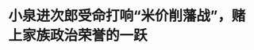 <!DOCTYPE html>
<html lang="zh-CN">

<head>
    
<title>小泉进次郎受命打响“米价削藩战”，赌上家族政治荣誉的一跃_腾讯新闻</title>
<meta name="keywords" content="小泉进次郎,石破茂,日本_时政,米价,削藩,大米">
<meta name="description" content="“改革！我们要求改革！”这是自去年下半年以来，笔者从多位日本朋友那里听到的高频词汇，其中最大的抱怨一是物价，二是税收。 时至2025年中，日本民众对大米价格的忍耐已到极限：一边是米价比五年前涨了三倍，一边是前农林水产大臣（农相）江藤拓称自己“从不买米”装傻推脱。 后者在“失言”三天后去职。首相石破茂安排的...">
<meta name="author" content="腾讯网">
<meta name="copyright" content="Copyright 1998 - 2025 Tencent. All Rights Reserved">
<meta property="og:type" content="news" />

<meta property="og:title" content="小泉进次郎受命打响“米价削藩战”，赌上家族政治荣誉的一跃_腾讯新闻" />
<meta property="og:description" content="“改革！我们要求改革！”这是自去年下半年以来，笔者从多位日本朋友那里听到的高频词汇，其中最大的抱怨一是物价，二是税收。 时至2025年中，日本民众对大米价格的忍耐已到极限：一边是米价比五年前涨了三倍，一边是前农林水产大臣（农相）江藤拓称自己“从不买米”装傻推脱。 后者在“失言”三天后去职。首相石破茂安排的..." />
<meta property="og:url" content="https://news.qq.com/rain/a/20250529A08FP500" />
<meta property="og:image" content="https://inews.gtimg.com/news_ls/O1aUwQezBv8-Z9-5tPJccyELc6POp_Ww7aCRxJoM6QDAMAA_640330/0" />
<meta property="article:author" content="澎湃新闻" />
<meta property="article:published_time" content="2025-05-29 18:42:31" />
<meta property="category" content="politics" />

<meta name="baidu-site-verification" content="jJeIJ5X7pP" />
    <meta charset="utf-8" />
<meta http-equiv="X-UA-Compatible" content="IE=Edge" />
<meta name="viewport" content="width=device-width, initial-scale=1, shrink-to-fit=no" />
<link rel="dns-prefetch" href="mat1.gtimg.com">
<link rel="dns-prefetch" href="i.news.qq.com">
<link rel="shortcut icon" href="https://mat1.gtimg.com/qqcdn/qqindex2021/favicon.ico">
<script nomodule="true" src="https://mat1.gtimg.com/qqcdn/qqindex2021/common-static/20240515201444/core3-37-1.min.js"></script>
<script>
  try {
    if (!window.IntersectionObserver) {
      var observerScript = document.createElement('script');
      observerScript.src = "https://mat1.gtimg.com/qqcdn/qqindex2021/common-static/20241024141058/intersection-observer-polyfill.js";
      document.head.appendChild(observerScript);
    }
  } catch (error) {}
</script>

<script>
  try {
    if (!Element.prototype.scrollTo) {
      var scrollScript = document.createElement('script');
      scrollScript.src = "https://mat1.gtimg.com/qqcdn/qqindex2021/common-static/20241025153001/scroll-behavior-polyfill.js";
      document.head.appendChild(scrollScript);
    }
  } catch (error) {}
</script>
<script>
  try {
    if ('scrollRestoration' in window.history) {
      window.history.scrollRestoration = 'manual';
    }
    window.isPcClient = Boolean(window.electron) && (
      window.navigator.userAgent.indexOf('pc-client') > 0 ||
      window.navigator.userAgent.indexOf('TencentNews') > 0
    );
  } catch {}
</script>
<script>
  try {
    if (window.isPcClient) {
      var bodyStyle = document.createElement('style');
      bodyStyle.innerText = 'body{ zoom: 0.95 }';
      document.head.appendChild(bodyStyle);
    }
  } catch {}
</script>
<script>
  window.DATA = {"url":"https://view.inews.qq.com/a/20250529A08FP500","article_id":"20250529A08FP500","article_type":"0","title":"小泉进次郎受命打响“米价削藩战”，赌上家族政治荣誉的一跃","desc":"“改革！我们要求改革！”这是自去年下半年以来，笔者从多位日本朋友那里听到的高频词汇，其中最大的抱怨一是物价，二是税收。 时至2025年中，日本民众对大米价格的忍耐已到极限：一边是米价比五年前涨了三倍，一边是前农林水产大臣（农相）江藤拓称自己“从不买米”装傻推脱。 后者在“失言”三天后去职。首相石破茂安排的...","iNewsRecommendLevel":1,"abstract":"“改革！我们要求改革！”这是自去年下半年以来，笔者从多位日本朋友那里听到的高频词汇，其中最大的抱怨一是物价，二是税收。 时至2025年中，日本民众对大米价格的忍耐已到极限：一边是米价比五年前涨了三倍，一边是前农林水产大臣（农相）江藤拓称自己“从不买米”装傻推脱。 后者在“失言”三天后去职。首相石破茂安排的...","catalog1":"politics","ad_channel_sign":"news","introduction":"","media":"澎湃新闻","media_id":"5007264","pubtime":"2025-05-29 18:42:31","comment_id":"8415959529","political":0,"cmsId":"20250529A08FP500","cms_id":"20250529A08FP500","closeAllAd":0,"closeAllFavorite":false,"originContent":{"directory":{"ai_list":null,"enable":2,"list":null},"key_points_show":["日本大米价格持续上涨，5公斤装大米的平均价格在5月初突破4268日元，是去年的两倍、五年前的三倍。","农协垄断日本大米流通体系，导致米价高涨，日本首相石破茂任命“改革派”小泉进次郎为农相，以应对民怨。","小泉进次郎提出将6月米价降到2000日元/5公斤的时间线和心理价位，并释放政府库存大米，绕过农协竞拍体系。","近60%的民众认为小泉上任后米价将回落，35%的人不看好，石破茂内阁支持率上升4.3个百分点至31.7%。","然而，米价短期内或难以大幅回落，小泉进次郎能否突破阻力、实现诺言仍是未知数。"],"text":"\u003cdiv class=\"rich_media_content\"\u003e\u003cp\u003e“改革！我们要求改革！”这是自去年下半年以来，笔者从多位日本朋友那里听到的高频词汇，其中最大的抱怨一是物价，二是税收。 \u003c/p\u003e\u003cp\u003e时至2025年中，日本民众对大米价格的忍耐已到极限：一边是米价比五年前涨了三倍，一边是前农林水产大臣（农相）江藤拓称自己“从不买米”装傻推脱。 \u003c/p\u003e\u003cp\u003e后者在“失言”三天后去职。首相石破茂安排的继任者，是“改革派”小泉进次郎，安抚沸腾的民意。 \u003c/p\u003e\u003cp\u003e\u003c!--IMG_0--\u003e\u003c/p\u003e\u003cp class=\"qqnews_image_desc\" style=\"color: #666; font-size: 14px; text-align: center\"\u003e26日NHK晚间新闻播出小泉的表态，大意是：以更强的紧迫感和危机意识，切实消除国民对大米价格的不安。 作者 图\u003c/p\u003e\u003cp\u003e\u003c/p\u003e\u003cp\u003e\u003c/p\u003e\u003cp\u003e这个时间点让小泉出马，石破茂的考虑显得十分微妙。\u003c/p\u003e\u003cp\u003e首先，7月参议院大选在即，执政党不能接受再次失败；其次，小泉进次郎和石破茂都有“改革派”人设，两人方向一致；第三，小泉出身于百年政治世家（其祖上三代入阁，其父为日本前首相小泉纯一郎），有着“更进一步”的资源和野心。 \u003c!--MID_AD_0--\u003e\u003c!--EOP_0--\u003e\u003c/p\u003e\u003c!--MID_ARTICLE_AD_0--\u003e\u003c!--PARAGRAPH_0--\u003e\u003cp\u003e所以让小泉临危受命，一是两人合力“借米开刀”，革新政治、扳回民意；另一方面，也是找个“重点项目”为小泉“垫步”——此前小泉的政绩乏善可陈，如能过了这关，他离下任首相仅一步之遥，极有可能光宗耀祖、实现家族大满贯。\u003c/p\u003e\u003cp\u003e\u003cstrong\u003e日本米价夸张到了什么程度？ \u003c/strong\u003e\u003c/p\u003e\u003cp\u003e官方数据显示，5公斤装大米的平均价格在5月初突破4268日元（约合人民币21元/斤），是去年的两倍、五年前的三倍。 \u003c/p\u003e\u003cp\u003e “现在买米就像买奢侈品。”一位东京主妇在社交媒体上抱怨，另一位朋友则对笔者说自家“一个多月没吃米饭了”；随之而来的诈骗案件也层出不穷：有人“低价”网购了一袋白米，收到的却是墨镜。 \u003c/p\u003e\u003cp\u003e\u003c!--IMG_1--\u003e\u003c/p\u003e\u003cp class=\"qqnews_image_desc\" style=\"color: #666; font-size: 14px; text-align: center\"\u003e大阪万代Mandai超市里仅出售少量“混合米”，价格约为人民币50元/450克。  作者 图\u003c/p\u003e\u003cp\u003e\u003c/p\u003e\u003cp\u003e\u003c/p\u003e\u003cp\u003e大米在日本一直属于战略保护产业，日本农产品自给率不高，但大米自给率维持在95%以上。对于今年大米涨价的原因，除了2023年夏季高温导致稻米减产外，很多人归咎为垄断了流通体系的日本农协（JA）。 \u003c/p\u003e\u003cp\u003e这是一个“狠角色”。\u003c/p\u003e\u003cp\u003e日本农协诞生于二战后，致力于扶助日本农业复兴、保护农民权益，其间与执政党（主要是自民党）形成了紧密而复杂的关系：农协需要政策倾斜和保护，而自民党既需要农村票仓支持，也需要城市票仓。\u003c/p\u003e\u003cp\u003e这种共生与博弈关系，对日本的农业政策、政治格局、经济发展甚至外交政策都产生了深远影响，比如控制大米流通渠道、压制市场竞争、政府调控难以奏效、保护农民权益却不顾城市居民或国家宏观策略等，还有的农林部长卸任后会去农协任职。\u003c!--MID_AD_1--\u003e\u003c!--EOP_1--\u003e\u003c/p\u003e\u003c!--MID_ARTICLE_AD_1--\u003e\u003c!--PARAGRAPH_1--\u003e\u003cp\u003e所以在大米涨到天价之时，农林部长说自己“从不买米”，既像为自己不知米价高涨而推脱，又似乎炫耀有人给自家送米——在这节骨眼上无异于“何不食肉糜”，民意不炸才怪。 \u003c/p\u003e\u003cp\u003e可以说，米价体现了日本政治“暗海区”的冰山一角，或者，成了\u003c!--SECURE_LINK_BEGIN_0--\u003e石破茂\u003c!--SECURE_LINK_END_0--\u003e内阁操刀改革的切入点。 \u003c/p\u003e\u003cp\u003e\u003cstrong\u003e米价、农协与选民\u003c/strong\u003e\u003c/p\u003e\u003cp\u003e上任后，小泉做了几件事：\u003c/p\u003e\u003cp\u003e一、宣布将6月的米价降到2000日元/5公斤（约合人民币10元/斤）的时间线和心理价位。这是2024年米价飙涨前的价格，对民众心理有很强的安抚作用，也是前任官员从未提过的目标，能迅速产生标的效应(Goal Effect)；二、政府进一步释放库存大米；三、绕开农协主导的竞拍体系，改为定向或“自由合同”出售。 \u003c!--MID_AD_2--\u003e\u003c!--EOP_2--\u003e\u003c/p\u003e\u003c!--MID_ARTICLE_AD_2--\u003e\u003c!--PARAGRAPH_2--\u003e\u003cp\u003e在日本，政府虽不能直接控制米价，但通过上述发放储备米、绕过农协竞拍等办法，或许能增加供给和自由定价。据日本共同社报道，小泉进次郎5月27日透露，已有30家企业申请购买政府通过“自由合同”投放的储备米，总量约15万吨。小泉27日晚在社交平台X发文介绍称，预计对部分商家最快将于29日交付储备米，6月初在门店上架销售。\u003c!--MID_AD_3--\u003e\u003c!--EOP_3--\u003e\u003c/p\u003e\u003c!--MID_ARTICLE_AD_3--\u003e\u003c!--PARAGRAPH_3--\u003e\u003cp\u003e这些政策并非小泉进次郎的突发奇想，他有过农政经验，也不是第一次与农协博弈。\u003c/p\u003e\u003cp\u003e2015年至2017年安倍晋三执政时期，他曾担任自民党农林部会长，当时日本政府专家会议出台激进的农业改革政策引发农协反弹，小泉全力斡旋但改革成果有限。\u003c/p\u003e\u003cp\u003e有媒体认为，当时改革并未改变农协“交易权力过大”的根本问题，也未给小泉带来耀眼政绩，因此不难理解如今他会着手彻底的变革，要对农协“削藩”了。\u003c/p\u003e\u003cp\u003e\u003c!--IMG_2--\u003e\u003c/p\u003e\u003cp class=\"qqnews_image_desc\" style=\"color: #666; font-size: 14px; text-align: center\"\u003e日本电视台播出小泉的新政举措。 作者 图\u003c/p\u003e\u003cp\u003e\u003c/p\u003e\u003cp\u003e\u003c/p\u003e\u003cp\u003e消费者态度也倾向于积极面。根据共同社的最新民意调查显示，近60%的民众认为小泉上任后米价将回落，35%的人不看好。而石破内阁的支持率较前周上升4.3个百分点至31.7%，反对率从55.1%降到了52.6%。 \u003c/p\u003e\u003cp\u003e截至目前，小泉的政策利好尚未传导到消费端。笔者在大阪部分超市依然看不到大米，只有少量所谓“复合米”（混合杂粮米/糙米）出售，价格令人发指。 \u003c/p\u003e\u003cp\u003e但这对石破茂来说已是好消息。很可能米价之战就是他“改革”的破局之笔，即使要与农协再战一轮也在所不惜。\u003c/p\u003e\u003cp\u003e数据显示，虽然农协对农村选民有很大影响力，但日本农业人口10年间减少了1/3，目前专业农户仅约110万人，占全国就业人口不到2%；而且老龄化严重，2023年农民平均年龄超67岁，35岁以下青年农民只占7%。 \u003c/p\u003e\u003cp\u003e相比之下，对米价不满的主要是城市居民、上班族，人数更多、更年轻，也是石破茂希望以高效、廉政的口碑赢得的人群，而高调改革的小泉也正符合他的需要。 \u003c/p\u003e\u003cp\u003e而对于小泉来说，“米价战”有胜无败，因为这是自己攀登首相龙门的“垫步石”。 \u003c/p\u003e\u003cp\u003e\u003cstrong\u003e晋级“摄关家”的绝好政治资本？ \u003c/strong\u003e\u003c/p\u003e\u003cp\u003e日本政坛有个词叫“摄关家”（编注：这个词原指日本平安时代世代担任摄政、关白官职的家族。下文的清华家、大臣家等原本也是指古代日本公卿贵族的门第等级），据说必须是世袭四代及以上国会议员，至少出过两代首相，比所谓“四世三公”还要显赫的家族。如历史上的藤原氏、现在的麻生家等。较低级分别是：清华家、大臣家、名家、羽林家、半家等等，体现出日本政圈世族延续的这一显著特征。 \u003c!--MID_AD_4--\u003e\u003c!--EOP_4--\u003e\u003c/p\u003e\u003c!--MID_ARTICLE_AD_4--\u003e\u003c!--PARAGRAPH_4--\u003e\u003cp\u003e小泉家的前三代，分别担任过邮政大臣、防卫大臣、首相等，目前位列“清华家”首位，也是最有望升格“摄关家”的家族，由于哥哥孝太郎一心逐梦演艺圈，于是“压力”就给到了进次郎。 \u003c/p\u003e\u003cp\u003e现年43岁的他，很早就被视为自民党新生代的代表人物之一，曾得到安倍晋三、森喜朗、菅义伟等多位大佬支持，遑论其父亲手中还有强大的资源。\u003c/p\u003e\u003cp\u003e\u003c!--IMG_3--\u003e\u003c/p\u003e\u003cp class=\"qqnews_image_desc\" style=\"color: #666; font-size: 14px; text-align: center\"\u003e2019年8月，小泉进次郎携妻子泷川雅美拜见时任首相安倍晋三。泷川雅美是一位法日混血主播，曾作为东京申奥大使参与陈述，用一口流利法语打动了奥组委。日媒当时评价说，安倍给小泉的新婚礼物是让他成为战后最年轻的内阁大臣。\u003c/p\u003e\u003cp\u003e\u003c/p\u003e\u003cp\u003e\u003c/p\u003e\u003cp\u003e去年自民党总裁选举中，他一度为热门候选人，跟石破茂既有竞争又有合作。有分析称，当时可能正是支持他的选票在二轮投票中转给石破，最终助其胜选。\u003c/p\u003e\u003cp\u003e比较尴尬的是，进次郎从政以来尚未有过突出政绩，此前还因某些“不太聪明”的言论被嘲笑，所以需要一场胜利证明自己。\u003c/p\u003e\u003cp\u003e如今石破投桃报李，把这块“垫步石”顺势送上。 \u003c/p\u003e\u003cp\u003e如果能成功解决米价难题，无疑将是小泉政治生涯中浓墨重彩的一笔。不过从目前的经济层面看，日本通胀压力持续、日元贬值推高进口成本，米价短期内或难以大幅回落。因此他能否突破阻力、实现诺言，仍是未知数。 \u003c/p\u003e\u003cp\u003e不管如何，改革气氛已经拉满。\u003c/p\u003e\u003cp\u003e对于石破茂来说，今年夏天参议院选举将是生死之战；而对于小泉这位“官四代”而言，米价危机既是挑战，也可能是他迈向权力巅峰的关键一跃。\u003c/p\u003e\u003cp\u003e（作者是前媒体人，现旅居日本）\u003c/p\u003e\u003cdiv powered-by=\"qqnews_ex-editor\"\u003e\u003c/div\u003e\u003cstyle\u003e.rich_media_content{--news-tabel-th-night-color: #444444;--news-font-day-color: #333;--news-font-night-color: #d9d9d9;--news-bottom-distance: 22px}.rich_media_content p:not([data-exeditor-arbitrary-box=image-box]){letter-spacing:.5px;line-height:30px;margin-bottom:var(--news-bottom-distance);word-wrap:break-word}.rich_media_content{color:var(--news-font-day-color);font-size:18px}@media(prefers-color-scheme:dark){body:not([data-weui-theme=light]):not([dark-mode-disable=true]) .rich_media_content p:not([data-exeditor-arbitrary-box=image-box]){letter-spacing:.5px;line-height:30px;margin-bottom:var(--news-bottom-distance);word-wrap:break-word}body:not([data-weui-theme=light]):not([dark-mode-disable=true]) .rich_media_content{color:var(--news-font-night-color)}}.data_color_scheme_dark .rich_media_content p:not([data-exeditor-arbitrary-box=image-box]){letter-spacing:.5px;line-height:30px;margin-bottom:var(--news-bottom-distance);word-wrap:break-word}.data_color_scheme_dark .rich_media_content{color:var(--news-font-night-color)}.data_color_scheme_dark .rich_media_content{font-size:18px}.rich_media_content p[data-exeditor-arbitrary-box=image-box]{margin-bottom:11px}.rich_media_content\u003ediv:not(.qnt-video),.rich_media_content\u003esection{margin-bottom:var(--news-bottom-distance)}.rich_media_content hr{margin-bottom:var(--news-bottom-distance)}.rich_media_content .link_list{margin:0;margin-top:20px;min-height:0!important}.rich_media_content blockquote{background:#f9f9f9;border-left:6px solid #ccc;margin:1.5em 10px;padding:.5em 10px}.rich_media_content blockquote p{margin-bottom:0!important}.data_color_scheme_dark .rich_media_content blockquote{background:#323232}@media(prefers-color-scheme:dark){body:not([data-weui-theme=light]):not([dark-mode-disable=true]) .rich_media_content blockquote{background:#323232}}.rich_media_content ol[data-ex-list]{--ol-start: 1;--ol-list-style-type: decimal;list-style-type:none;counter-reset:olCounter calc(var(--ol-start,1) - 1);position:relative}.rich_media_content ol[data-ex-list]\u003eli\u003e:first-child::before{content:counter(olCounter,var(--ol-list-style-type)) '. ';counter-increment:olCounter;font-variant-numeric:tabular-nums;display:inline-block}.rich_media_content ul[data-ex-list]{--ul-list-style-type: circle;list-style-type:none;position:relative}.rich_media_content ul[data-ex-list].nonUnicode-list-style-type\u003eli\u003e:first-child::before{content:var(--ul-list-style-type) ' ';font-variant-numeric:tabular-nums;display:inline-block;transform:scale(0.5)}.rich_media_content ul[data-ex-list].unicode-list-style-type\u003eli\u003e:first-child::before{content:var(--ul-list-style-type) ' ';font-variant-numeric:tabular-nums;display:inline-block;transform:scale(0.8)}.rich_media_content ol:not([data-ex-list]){padding-left:revert}.rich_media_content ul:not([data-ex-list]){padding-left:revert}.rich_media_content table{display:table;border-collapse:collapse;margin-bottom:var(--news-bottom-distance)}.rich_media_content table th,.rich_media_content table td{word-wrap:break-word;border:1px solid #ddd;white-space:nowrap;padding:2px 5px}.rich_media_content table th{font-weight:700;background-color:#f0f0f0;text-align:left}.rich_media_content table p{margin-bottom:0!important}.data_color_scheme_dark .rich_media_content table th{background:var(--news-tabel-th-night-color)}@media(prefers-color-scheme:dark){body:not([data-weui-theme=light]):not([dark-mode-disable=true]) .rich_media_content table th{background:var(--news-tabel-th-night-color)}}.rich_media_content .qqnews_image_desc,.rich_media_content p[type=om-image-desc]{line-height:20px!important;text-align:center!important;font-size:14px!important;color:#666!important}.rich_media_content div[data-exeditor-arbitrary-box=wrap]:not([data-exeditor-arbitrary-box-special-style]){max-width:100%}.rich_media_content .qqnews-content{--wmfont: 0;--wmcolor: transparent;font-size:var(--wmfont);color:var(--wmcolor);line-height:var(--wmfont)!important;margin-bottom:var(--wmfont)!important}.rich_media_content .qqnews_sign_emphasis{background:#f7f7f7}.rich_media_content .qqnews_sign_emphasis ol{word-wrap:break-word;border:none;color:#5c5c5c;line-height:28px;list-style:none;margin:14px 0 6px;padding:16px 15px 4px}.rich_media_content .qqnews_sign_emphasis p{margin-bottom:12px!important}.rich_media_content .qqnews_sign_emphasis ol\u003eli\u003ep{padding-left:30px}.rich_media_content .qqnews_sign_emphasis ol\u003eli{list-style:none}.rich_media_content .qqnews_sign_emphasis ol\u003eli\u003ep:first-child::before{margin-left:-30px;content:counter(olCounter,decimal) ''!important;counter-increment:olCounter!important;font-variant-numeric:tabular-nums!important;background:#37f;border-radius:2px;color:#fff;font-size:15px;font-style:normal;text-align:center;line-height:18px;width:18px;height:18px;margin-right:12px;position:relative;top:-1px}.data_color_scheme_dark .rich_media_content .qqnews_sign_emphasis{background:#262626}.data_color_scheme_dark .rich_media_content .qqnews_sign_emphasis ol\u003eli\u003ep{color:#a9a9a9}@media(prefers-color-scheme:dark){body:not([data-weui-theme=light]):not([dark-mode-disable=true]) .rich_media_content .qqnews_sign_emphasis{background:#262626}body:not([data-weui-theme=light]):not([dark-mode-disable=true]) .rich_media_content .qqnews_sign_emphasis ol\u003eli\u003ep{color:#a9a9a9}}.rich_media_content h1,.rich_media_content h2,.rich_media_content h3,.rich_media_content h4,.rich_media_content h5,.rich_media_content h6{margin-bottom:var(--news-bottom-distance);font-weight:700}.rich_media_content h1{font-size:20px}.rich_media_content h2,.rich_media_content h3{font-size:19px}.rich_media_content h4,.rich_media_content h5,.rich_media_content h6{font-size:18px}.rich_media_content li:empty{display:none}.rich_media_content ul,.rich_media_content ol{margin-bottom:var(--news-bottom-distance)}.rich_media_content div\u003ep:only-child{margin-bottom:0!important}.rich_media_content .cms-cke-widget-title-wrap p{margin-bottom:0!important}\u003c/style\u003e\u003c/div\u003e","version":"v2"},"originAttribute":{"IMG_0":{"bigOrigUrl":"https://inews.gtimg.com/om_bt/Oz7PITeS4fO0EsXsMHEIHqaY0VbgAgNrp6i7Y6zuh_hrsAA/0","compressUrl":"https://inews.gtimg.com/om_bt/Oz7PITeS4fO0EsXsMHEIHqaY0VbgAgNrp6i7Y6zuh_hrsAA/641","desc":"","fullPic":"1","height":444,"imgurl0":"https://inews.gtimg.com/om_bt/Oz7PITeS4fO0EsXsMHEIHqaY0VbgAgNrp6i7Y6zuh_hrsAA/0","imgurl1000":"https://inews.gtimg.com/om_bt/Oz7PITeS4fO0EsXsMHEIHqaY0VbgAgNrp6i7Y6zuh_hrsAA/1000","islong":0,"origUrl":"https://inews.gtimg.com/om_bt/Oz7PITeS4fO0EsXsMHEIHqaY0VbgAgNrp6i7Y6zuh_hrsAA/641","size":163,"style":"display: inline-block; max-width: 100%; width: 960px","thumb":"https://inews.gtimg.com/om_bt/Oz7PITeS4fO0EsXsMHEIHqaY0VbgAgNrp6i7Y6zuh_hrsAA_181x181s/0","url":"https://inews.gtimg.com/om_bt/Oz7PITeS4fO0EsXsMHEIHqaY0VbgAgNrp6i7Y6zuh_hrsAA/641","width":641},"IMG_1":{"bigOrigUrl":"https://inews.gtimg.com/om_bt/OYpQ28wyvZtrLxtOcgUyTzutGfksU2SmPofNRkaWBXZHcAA/0","compressUrl":"https://inews.gtimg.com/om_bt/OYpQ28wyvZtrLxtOcgUyTzutGfksU2SmPofNRkaWBXZHcAA/641","desc":"","fullPic":"1","height":481,"imgurl0":"https://inews.gtimg.com/om_bt/OYpQ28wyvZtrLxtOcgUyTzutGfksU2SmPofNRkaWBXZHcAA/0","imgurl1000":"https://inews.gtimg.com/om_bt/OYpQ28wyvZtrLxtOcgUyTzutGfksU2SmPofNRkaWBXZHcAA/1000","islong":0,"origUrl":"https://inews.gtimg.com/om_bt/OYpQ28wyvZtrLxtOcgUyTzutGfksU2SmPofNRkaWBXZHcAA/641","size":226,"style":"display: inline-block; max-width: 100%; width: 960px","thumb":"https://inews.gtimg.com/om_bt/OYpQ28wyvZtrLxtOcgUyTzutGfksU2SmPofNRkaWBXZHcAA_181x181s/0","url":"https://inews.gtimg.com/om_bt/OYpQ28wyvZtrLxtOcgUyTzutGfksU2SmPofNRkaWBXZHcAA/641","width":641},"IMG_2":{"bigOrigUrl":"https://inews.gtimg.com/om_bt/OmoK9L19nedgaSAbIgqW-gyvbXbP-qnjF5S-gMByea4jQAA/0","compressUrl":"https://inews.gtimg.com/om_bt/OmoK9L19nedgaSAbIgqW-gyvbXbP-qnjF5S-gMByea4jQAA/641","desc":"","fullPic":"1","height":438,"imgurl0":"https://inews.gtimg.com/om_bt/OmoK9L19nedgaSAbIgqW-gyvbXbP-qnjF5S-gMByea4jQAA/0","imgurl1000":"https://inews.gtimg.com/om_bt/OmoK9L19nedgaSAbIgqW-gyvbXbP-qnjF5S-gMByea4jQAA/1000","islong":0,"origUrl":"https://inews.gtimg.com/om_bt/OmoK9L19nedgaSAbIgqW-gyvbXbP-qnjF5S-gMByea4jQAA/641","size":185,"style":"display: inline-block; max-width: 100%; width: 960px","thumb":"https://inews.gtimg.com/om_bt/OmoK9L19nedgaSAbIgqW-gyvbXbP-qnjF5S-gMByea4jQAA_181x181s/0","url":"https://inews.gtimg.com/om_bt/OmoK9L19nedgaSAbIgqW-gyvbXbP-qnjF5S-gMByea4jQAA/641","width":641},"IMG_3":{"bigOrigUrl":"https://inews.gtimg.com/om_bt/Ok3c2rC1gDY1ddpk99e42tWOG0HwlgL0FzOgyqD6bBez4AA/0","compressUrl":"https://inews.gtimg.com/om_bt/Ok3c2rC1gDY1ddpk99e42tWOG0HwlgL0FzOgyqD6bBez4AA/641","desc":"","fullPic":"1","height":641,"imgurl0":"https://inews.gtimg.com/om_bt/Ok3c2rC1gDY1ddpk99e42tWOG0HwlgL0FzOgyqD6bBez4AA/0","imgurl1000":"https://inews.gtimg.com/om_bt/Ok3c2rC1gDY1ddpk99e42tWOG0HwlgL0FzOgyqD6bBez4AA/1000","islong":0,"origUrl":"https://inews.gtimg.com/om_bt/Ok3c2rC1gDY1ddpk99e42tWOG0HwlgL0FzOgyqD6bBez4AA/1000","size":1109,"style":"display: inline-block; max-width: 100%; width: 960px","thumb":"https://inews.gtimg.com/om_bt/Ok3c2rC1gDY1ddpk99e42tWOG0HwlgL0FzOgyqD6bBez4AA_181x181s/0","url":"https://inews.gtimg.com/om_bt/Ok3c2rC1gDY1ddpk99e42tWOG0HwlgL0FzOgyqD6bBez4AA/641","width":641}},"selfDeclare":{},"userAddress":"上海","card":{"chlid":"5007264","chlname":"澎湃新闻","desc":"有内涵的时政类新媒体","icon":"http://inews.gtimg.com/newsapp_ls/0/87129268_100100/0","msgEntry":1,"uin":"ecdae2b6a65be6a1d0b67d6f7646f74c6d","update_frequency":"0","vip_desc":"澎湃新闻官方账号","vip_icon_night":"http://inews.gtimg.com/newsapp_ls/0/14876049528/0","vip_place":"left","vip_type":"30013","vip_icon":"http://inews.gtimg.com/newsapp_ls/0/14876049251/0","vip_type_new":"30013","suid":"8QMf2Hpc7oQZvDjf","liveInfo":{"roomID":"1443368162","roomStatus":"2","cms_id":"RLV2025040800009000","article_type":"102"},"cpLevel":1},"interationCount":{"like":1,"collect":1,"share":0},"payment_info":{},"article_is_pay":false,"payment_column_info_v1":{"is_column_pay":false,"read_count_all":0},"tag_info_item":null,"contentWordsNum":2509,"extraProperty":{"FeedbackDetailDisableInsert":0,"zanSkinType":""},"relateWelfare":{},"aiSwitch":true,"isOversize":false,"videoArr":[]};
</script>
<script>
  window.channelInfo = {"channelConfig":{"channelNav":[{"_auto_id":"1","active_alien_img":"","alien_img":"","channel_id":"news_news_home","is_local":"0","link":"https://www.qq.com","name_cn":"首页","name_en":"home"},{"_auto_id":"2","active_alien_img":"","alien_img":"","channel_id":"news_news_top","is_local":"0","link":"","name_cn":"要闻","name_en":"news"},{"_auto_id":"4","active_alien_img":"","alien_img":"","channel_id":"news_news_bj","is_local":"1","link":"","name_cn":"北京","name_en":"bj"},{"_auto_id":"5","active_alien_img":"","alien_img":"","channel_id":"news_news_finance","is_local":"0","link":"","name_cn":"财经","name_en":"finance"},{"_auto_id":"6","active_alien_img":"","alien_img":"","channel_id":"news_news_tech","is_local":"0","link":"","name_cn":"科技","name_en":"tech"},{"_auto_id":"7","active_alien_img":"","alien_img":"","channel_id":"tv","is_local":"0","link":"https://v.qq.com/channel/tv/?ptag=qqnews","name_cn":"电视剧","name_en":"tv"},{"_auto_id":"8","active_alien_img":"","alien_img":"","channel_id":"news_news_qa","is_local":"0","link":"","name_cn":"热问","name_en":"qa"},{"_auto_id":"9","active_alien_img":"","alien_img":"","channel_id":"news_news_ent","is_local":"0","link":"","name_cn":"娱乐","name_en":"ent"},{"_auto_id":"10","active_alien_img":"","alien_img":"","channel_id":"variety","is_local":"0","link":"https://v.qq.com/channel/variety/?ptag=qqnews","name_cn":"综艺","name_en":"variety"},{"_auto_id":"11","active_alien_img":"","alien_img":"","channel_id":"news_news_sports","is_local":"0","link":"","name_cn":"体育","name_en":"sports"},{"_auto_id":"13","active_alien_img":"","alien_img":"","channel_id":"news_news_nba","is_local":"0","link":"","name_cn":"NBA","name_en":"nba"},{"_auto_id":"14","active_alien_img":"","alien_img":"","channel_id":"news_news_world","is_local":"0","link":"","name_cn":"国际","name_en":"world"},{"_auto_id":"15","active_alien_img":"","alien_img":"","channel_id":"news_news_mil","is_local":"0","link":"","name_cn":"军事","name_en":"milite"},{"_auto_id":"16","active_alien_img":"","alien_img":"","channel_id":"news_news_auto","is_local":"0","link":"","name_cn":"汽车","name_en":"auto"},{"_auto_id":"17","active_alien_img":"","alien_img":"","channel_id":"news_news_house","is_local":"0","link":"","name_cn":"房产","name_en":"house"},{"_auto_id":"18","active_alien_img":"","alien_img":"","channel_id":"news_news_edu","is_local":"0","link":"","name_cn":"教育","name_en":"edu"},{"_auto_id":"19","active_alien_img":"","alien_img":"","channel_id":"news_news_antip","is_local":"0","link":"","name_cn":"健康","name_en":"health"},{"_auto_id":"20","active_alien_img":"","alien_img":"","channel_id":"news_news_video","is_local":"0","link":"","name_cn":"视频","name_en":"video"},{"_auto_id":"21","active_alien_img":"","alien_img":"","channel_id":"news_news_game","is_local":"0","link":"","name_cn":"游戏","name_en":"games"},{"_auto_id":"22","active_alien_img":"","alien_img":"","channel_id":"news_news_nchupin","is_local":"0","link":"","name_cn":"眼界","name_en":"chupin"},{"_auto_id":"24","active_alien_img":"","alien_img":"","channel_id":"news_news_football","is_local":"0","link":"","name_cn":"足球","name_en":"football"},{"_auto_id":"25","active_alien_img":"","alien_img":"","channel_id":"news_news_kepu","is_local":"0","link":"","name_cn":"科学","name_en":"kepu"},{"_auto_id":"26","active_alien_img":"","alien_img":"","channel_id":"news_news_digi","is_local":"0","link":"","name_cn":"数码","name_en":"digi"},{"_auto_id":"28","active_alien_img":"","alien_img":"","channel_id":"ymzx","is_local":"0","link":"https://gamer.qq.com/v2/cloudgame/game/96897?ichannel=txxwpc0Ftxxwpc1","name_cn":"元梦之星","name_en":"news_news_ymzx"},{"_auto_id":"31","active_alien_img":"","alien_img":"","channel_id":"movie","is_local":"0","link":"https://v.qq.com/channel/movie/?ptag=qqnews","name_cn":"电影","name_en":"movie"},{"_auto_id":"32","active_alien_img":"","alien_img":"","channel_id":"news_news_esport","is_local":"0","link":"","name_cn":"电竞","name_en":"esport"},{"_auto_id":"34","active_alien_img":"","alien_img":"","channel_id":"news_news_history","is_local":"0","link":"","name_cn":"历史","name_en":"history"},{"_auto_id":"35","active_alien_img":"","alien_img":"","channel_id":"news_news_baby","is_local":"0","link":"","name_cn":"育儿","name_en":"baby"},{"_auto_id":"36","active_alien_img":"","alien_img":"","channel_id":"hbjy","is_local":"0","link":"https://gp.qq.com/act/a20250421mnqlx/news.shtml","name_cn":"和平精英","name_en":"news_news_hbjy"},{"_auto_id":"37","active_alien_img":"","alien_img":"","channel_id":"cloud_gamer","is_local":"0","link":"https://gamer.qq.com/?ichannel=txxwpc0Ftxxwpc1","name_cn":"云游戏","name_en":"cloud_gamer"},{"_auto_id":"38","active_alien_img":"","alien_img":"","channel_id":"news_news_lic","is_local":"0","link":"","name_cn":"理财","name_en":"finance_licai"},{"_auto_id":"39","active_alien_img":"","alien_img":"","channel_id":"news_news_istock","is_local":"0","link":"","name_cn":"股票","name_en":"finance_stock"},{"_auto_id":"40","active_alien_img":"","alien_img":"","channel_id":"ren_min_shi_pin","is_local":"0","link":"https://news.qq.com/omn/author/8QMd3Hld74cbujbY?tab=om_video","name_cn":"人民视频","name_en":"ren_min_shi_pin"},{"_auto_id":"41","active_alien_img":"","alien_img":"","channel_id":"news_news_weather","is_local":"0","link":"https://tianqi.qq.com/index.htm","name_cn":"天气","name_en":"weather"}]}};
</script>
<script>
  window.articleConfig = {"rightConfig":[{"_auto_id":"1","category_key":"default","modules":"{\"moduleList\":[{\"title\":\"作者其他文章\",\"id\":\"user_article\"},{\"title\":\"精选视频\",\"id\":\"video_album\",\"videoType\":\"tag\",\"videoId\":\"aUepxrtchGM=\",\"isSticky\":0},{\"title\":\"下载条\",\"id\":\"download_banner\",\"isSticky\":1},{\"title\":\"热点榜\",\"id\":\"hot_rank_list\",\"isSticky\":1},{\"title\":\"广告推广\",\"id\":\"ssp_ad_module\",\"category\":\"ad_ssp\",\"loid\":\"109\",\"isSticky\":1},{\"title\":\"广告推广位\",\"id\":\"c2s_ad_module\",\"category\":\"right_c2s\",\"path\":\"QQcom_all_Rectangle-1|QQcom_all_Rectangle-2|QQcom_all_Rectangle-3\",\"isSticky\":1}]}"},{"_auto_id":"2","category_key":"ent","modules":"{\"moduleList\":[{\"title\":\"作者其他文章\",\"id\":\"user_article\"},{\"title\":\"精选视频\",\"id\":\"video_album\",\"videoType\":\"tag\",\"videoId\":\"aUepxrtchGM=\"},{\"title\":\"下载条\",\"id\":\"download_banner\",\"isSticky\":1},{\"title\":\"热点榜\",\"id\":\"hot_rank_list\",\"isSticky\":1},{\"title\":\"广告推广\",\"id\":\"ssp_ad_module\",\"category\":\"ad_ssp\",\"loid\":\"109\",\"isSticky\":1},{\"title\":\"广告推广\",\"id\":\"ssp_ad_module\",\"category\":\"ad_ssp\",\"loid\":\"117\",\"isSticky\":1}]}"},{"_auto_id":"3","category_key":"game","modules":"{\"moduleList\":[{\"title\":\"作者其他文章\",\"id\":\"user_article\"},{\"title\":\"精选视频\",\"id\":\"video_album\",\"videoType\":\"tag\",\"videoId\":\"aUepxrtchGM=\"},{\"title\":\"热门游戏\",\"id\":\"recommend_game\",\"isSticky\":0},{\"title\":\"下载条\",\"id\":\"download_banner\",\"isSticky\":1},{\"title\":\"热点榜\",\"id\":\"hot_rank_list\",\"isSticky\":1},{\"title\":\"广告推广\",\"id\":\"ssp_ad_module\",\"category\":\"ad_ssp\",\"loid\":\"109\",\"isSticky\":1},{\"title\":\"广告推广位\",\"id\":\"c2s_ad_module\",\"category\":\"right_c2s\",\"path\":\"QQcom_all_Rectangle-1|QQcom_all_Rectangle-2|QQcom_all_Rectangle-3\",\"isSticky\":1}]}"},{"_auto_id":"4","category_key":"tech","modules":"{\"moduleList\":[{\"title\":\"作者其他文章\",\"id\":\"user_article\"},{\"title\":\"精选视频\",\"id\":\"video_album\",\"videoType\":\"tag\",\"videoId\":\"aUepxrtchGM=\"},{\"title\":\"下载条\",\"id\":\"download_banner\",\"isSticky\":1},{\"title\":\"热点榜\",\"id\":\"hot_rank_list\",\"isSticky\":1},{\"title\":\"广告推广\",\"id\":\"ssp_ad_module\",\"category\":\"ad_ssp\",\"loid\":\"109\",\"isSticky\":1},{\"title\":\"广告推广位\",\"id\":\"c2s_ad_module\",\"category\":\"right_c2s\",\"path\":\"QQcom_all_Rectangle-1|QQcom_all_Rectangle-2|QQcom_all_Rectangle-3\",\"isSticky\":1}]}"},{"_auto_id":"5","category_key":"finance","modules":"{\"moduleList\":[{\"title\":\"作者其他文章\",\"id\":\"user_article\"},{\"title\":\"精选视频\",\"id\":\"video_album\",\"videoType\":\"tag\",\"videoId\":\"aUepxrtchGM=\"},{\"title\":\"下载条\",\"id\":\"download_banner\",\"isSticky\":1},{\"title\":\"热点榜\",\"id\":\"hot_rank_list\",\"isSticky\":1},{\"title\":\"广告推广\",\"id\":\"ssp_ad_module\",\"category\":\"ad_ssp\",\"loid\":\"109\",\"isSticky\":1},{\"title\":\"广告推广位\",\"id\":\"c2s_ad_module\",\"category\":\"right_c2s\",\"path\":\"QQcom_all_Rectangle-1|QQcom_all_Rectangle-2|QQcom_all_Rectangle-3\",\"isSticky\":1}]}"},{"_auto_id":"6","category_key":"news","modules":"{\"moduleList\":[{\"title\":\"作者其他文章\",\"id\":\"user_article\"},{\"title\":\"精选视频\",\"id\":\"video_album\",\"videoType\":\"tag\",\"videoId\":\"aUepxrtchGM=\"},{\"title\":\"下载条\",\"id\":\"download_banner\",\"isSticky\":1},{\"title\":\"热点榜\",\"id\":\"hot_rank_list\",\"isSticky\":1},{\"title\":\"广告推广\",\"id\":\"ssp_ad_module\",\"category\":\"ad_ssp\",\"loid\":\"109\",\"isSticky\":1},{\"title\":\"广告推广位\",\"id\":\"c2s_ad_module\",\"category\":\"right_c2s\",\"path\":\"QQcom_all_Rectangle-1|QQcom_all_Rectangle-2|QQcom_all_Rectangle-3\",\"isSticky\":1}]}"},{"_auto_id":"7","category_key":"fashion","modules":"{\"moduleList\":[{\"title\":\"作者其他文章\",\"id\":\"user_article\"},{\"title\":\"精选视频\",\"id\":\"video_album\",\"videoType\":\"tag\",\"videoId\":\"aUepxrtchGM=\"},{\"title\":\"下载条\",\"id\":\"download_banner\",\"isSticky\":1},{\"title\":\"热点榜\",\"id\":\"hot_rank_list\",\"isSticky\":1},{\"title\":\"广告推广\",\"id\":\"ssp_ad_module\",\"category\":\"ad_ssp\",\"loid\":\"109\",\"isSticky\":1},{\"title\":\"广告推广位\",\"id\":\"c2s_ad_module\",\"category\":\"right_c2s\",\"path\":\"QQcom_all_Rectangle-1|QQcom_all_Rectangle-2|QQcom_all_Rectangle-3\",\"isSticky\":1}]}"},{"_auto_id":"8","category_key":"sports","modules":"{\"moduleList\":[{\"title\":\"作者其他文章\",\"id\":\"user_article\"},{\"title\":\"精选视频\",\"id\":\"video_album\",\"videoType\":\"tag\",\"videoId\":\"aUepxrtchGM=\"},{\"title\":\"下载条\",\"id\":\"download_banner\",\"isSticky\":1},{\"title\":\"热点榜\",\"id\":\"hot_rank_list\",\"isSticky\":1},{\"title\":\"广告推广\",\"id\":\"ssp_ad_module\",\"category\":\"ad_ssp\",\"loid\":\"109\",\"isSticky\":1},{\"title\":\"广告推广位\",\"id\":\"c2s_ad_module\",\"category\":\"right_c2s\",\"path\":\"QQcom_all_Rectangle-1|QQcom_all_Rectangle-2|QQcom_all_Rectangle-3\",\"isSticky\":1}]}"},{"_auto_id":"9","category_key":"health","modules":"{\"moduleList\":[{\"title\":\"作者其他文章\",\"id\":\"user_article\"},{\"title\":\"精选视频\",\"id\":\"video_album\",\"videoType\":\"tag\",\"videoId\":\"aUepxrtchGM=\"},{\"title\":\"下载条\",\"id\":\"download_banner\",\"isSticky\":1},{\"title\":\"热点榜\",\"id\":\"hot_rank_list\",\"isSticky\":1},{\"title\":\"广告推广\",\"id\":\"ssp_ad_module\",\"category\":\"ad_ssp\",\"loid\":\"109\",\"isSticky\":1},{\"title\":\"广告推广位\",\"id\":\"c2s_ad_module\",\"category\":\"right_c2s\",\"path\":\"QQcom_all_Rectangle-1|QQcom_all_Rectangle-2|QQcom_all_Rectangle-3\",\"isSticky\":1}]}"},{"_auto_id":"10","category_key":"nba","modules":"{\"moduleList\":[{\"title\":\"作者其他文章\",\"id\":\"user_article\"},{\"title\":\"精选视频\",\"id\":\"video_album\",\"videoType\":\"tag\",\"videoId\":\"aUepxrtchGM=\"},{\"title\":\"下载条\",\"id\":\"download_banner\",\"isSticky\":1},{\"title\":\"热点榜\",\"id\":\"hot_rank_list\",\"isSticky\":1},{\"title\":\"广告推广\",\"id\":\"ssp_ad_module\",\"category\":\"ad_ssp\",\"loid\":\"109\",\"isSticky\":1},{\"title\":\"广告推广位\",\"id\":\"c2s_ad_module\",\"category\":\"right_c2s\",\"path\":\"QQcom_all_Rectangle-1|QQcom_all_Rectangle-2|QQcom_all_Rectangle-3\",\"isSticky\":1}]}"},{"_auto_id":"11","category_key":"edu","modules":"{\"moduleList\":[{\"title\":\"作者其他文章\",\"id\":\"user_article\"},{\"title\":\"精选视频\",\"id\":\"video_album\",\"videoType\":\"tag\",\"videoId\":\"aUWpxLNdg2c=\"},{\"title\":\"下载条\",\"id\":\"download_banner\",\"isSticky\":1},{\"title\":\"热点榜\",\"id\":\"hot_rank_list\",\"isSticky\":1},{\"title\":\"广告推广\",\"id\":\"ssp_ad_module\",\"category\":\"ad_ssp\",\"loid\":\"109\",\"isSticky\":1},{\"title\":\"广告推广位\",\"id\":\"c2s_ad_module\",\"category\":\"right_c2s\",\"path\":\"QQcom_all_Rectangle-1|QQcom_all_Rectangle-2|QQcom_all_Rectangle-3\",\"isSticky\":1}]}"},{"_auto_id":"12","category_key":"ad","modules":"{\"moduleList\":[{\"title\":\"广告推广\",\"id\":\"ssp_ad_module\",\"category\":\"ad_ssp\",\"loid\":\"109\",\"isSticky\":1},{\"title\":\"广告推广位\",\"id\":\"c2s_ad_module\",\"category\":\"right_c2s\",\"path\":\"QQcom_all_Rectangle-1|QQcom_all_Rectangle-2|QQcom_all_Rectangle-3\",\"isSticky\":1}]}"}],"tonglanAdConfig":[{"_auto_id":"1","modules":"{\"moduleList\":[{\"title\":\"广告推广位\",\"id\":\"top\",\"category\":\"top_c2s\",\"path\":\"QQcom_all_Width1-1\"},{\"title\":\"广告推广位\",\"id\":\"bottom\",\"category\":\"bottom_c2s\",\"path\":\"QQcom_all_Width1-2\"}]}"}],"bottomConfig":[],"videoAdConfig":[{"_auto_id":"1","normal_time":"10","switch":"1","video_count":"0","video_time":"0"}],"rightGameConfig":[{"_auto_id":"2","desc":"连续登录送游戏钻石，群雄共聚称霸沙城","icon":"https://inews.gtimg.com/newsapp_bt/0/0627161037914_3816/0","link":"https://s.iwan.qq.com/opengame/tenvideo/index.html?hidestatusbar=1&hidetitlebar=1&immersive=1&syswebview=1&landscape=1&gameid=49085&url=https%3A%2F%2Fgz-file.91ninthpalace.com%2Fwzzx%2Findex_tencent_iwan.html%20&ref_ele=90015","name":"王者之心2"},{"_auto_id":"3","desc":"上线送VIP！万人同屏横扫沙城","icon":"https://inews.gtimg.com/newsapp_bt/0/0627155752146_4584/0","link":"https://s.iwan.qq.com/opengame/tenvideo/index.html?hidestatusbar=1&hidetitlebar=1&immersive=1&landscape=1&syswebview=1&gameid=47203&url=https%3A%2F%2Fcqss2login.bigrnet.com%2Fiwan%2Fh5%2Fplay%2Floading&ref_ele=90015","name":"传奇盛世"},{"_auto_id":"4","desc":"超高爆率，经典玩法","icon":"https://inews.gtimg.com/newsapp_bt/0/0627160641137_9103/0","link":"https://s.iwan.qq.com/opengame/tenvideo/index.html?hidestatusbar=1&hidetitlebar=1&immersive=1&syswebview=1&gameid=43803&url=https%3A%2F%2Fsdk.mxzgame.com%2FGames%2Fportal%2F108337%2FTXVApp&ref_ele=90015","name":"新不良人"},{"_auto_id":"6","desc":"超多福利登录即领，海量游戏任你畅玩","icon":"https://inews.gtimg.com/newsapp_bt/0/111315495935_3595/0","link":"https://dldir3.qq.com/minigamefile/webdownloads/QQGameMini_silent_1002020001_cid0.exe","name":"QQ游戏大厅"},{"_auto_id":"7","desc":"纯正经典玩法，欢乐挑战赛火热来袭","icon":"https://inews.gtimg.com/newsapp_bt/0/070918050891_4971/0","link":"https://minigame.qq.com/h5game_frame_test/?appid=200904&ifid=1502020001","name":"欢乐斗地主"},{"_auto_id":"8","desc":"新服大放送，享赚你就来","icon":"https://inews.gtimg.com/newsapp_bt/0/0627154608860_7318/0","link":"https://s.iwan.qq.com/opengame/tenvideo/index.html?hidestatusbar=1&hidetitlebar=1&immersive=1&syswebview=1&landscape=1&gameid=43403&url=https%3A%2F%2Flogin-wxxyx2-bzsc.jikewan.com%2Fgame%2Fcqtxvideo.html&ref_ele=90015","name":"百战沙城"},{"_auto_id":"9","desc":"全新极速版本爽玩！送新武魂转换卡","icon":"https://inews.gtimg.com/newsapp_bt/0/1016115936984_7153/0","link":"https://s.iwan.qq.com/opengame/tenvideo/index.html?hidestatusbar=1&hidetitlebar=1&immersive=1&syswebview=1&gameid=51477&url=https%3A%2F%2Fh5sdk.cdqcwl.com%2Fsdk%2Ftxaiwandefault%2Fce43a6806214ed5b3e2227ca7e99e27a%2F2231&ref_ele=90015","name":"斗罗大陆"},{"_auto_id":"10","desc":"原汁原味，正版授权","icon":"https://inews.gtimg.com/newsapp_bt/0/0627160844946_1794/0","link":"https://s.iwan.qq.com/opengame/tenvideo/index.html?hidetitlebar=1&immersive=1&syswebview=1&landscape=1&gameid=37275&url=https%3A%2F%2Fsdk.mxzgame.com%2FGames%2Fportal%2F100211%2FTXVApp&ref_ele=90015","name":"原始传奇"},{"_auto_id":"11","desc":"登录领神秘巨星，打造巅峰阵容","icon":"https://inews.gtimg.com/newsapp_bt/0/0701170959368_8122/0","link":"https://s.iwan.qq.com/opengame/tenvideo/index.html?hidestatusbar=1&hidetitlebar=1&immersive=1&syswebview=1&gameid=40591&url=https%3A%2F%2Frh.diaigame.com%2Fh5plat%2Fplay%2Fpackage_code%2FP0012462&ref_ele=90015","name":"巅峰冠军足球"},{"_auto_id":"12","desc":"赛季制实时PVP联机对战","icon":"https://inews.gtimg.com/newsapp_bt/0/0701165259701_7142/0","link":"https://s.iwan.qq.com/opengame/tenvideo/index.html?hidestatusbar=1&hidetitlebar=1&immersive=1&syswebview=1&gameid=49634&url=https%3A%2F%2Ffootball.shenshoucdn.com%2Ffootball_new%2Fh5%2Ftxsp%2Findex.html&ref_ele=90015","name":"球场风云"},{"_auto_id":"13","desc":"专注超爽打宝体验","icon":"https://inews.gtimg.com/newsapp_bt/0/0627154956673_3154/0","link":"https://s.iwan.qq.com/opengame/tenvideo/index.html?hidestatusbar=1&hidetitlebar=1&immersive=1&syswebview=1&gameid=41057&url=https%3A%2F%2Fh5apily.fire2333.com%2Fh5sdk%2Ftxshipin%2Findex%2F3200222%2F3200112&ref_ele=90015","name":"传奇至尊"},{"_auto_id":"16","desc":"火爆新服，福利满满","icon":"https://inews.gtimg.com/newsapp_bt/0/0701171307639_4759/0","link":"https://s.iwan.qq.com/opengame/tenvideo/index.html?hidestatusbar=1&hidetitlebar=1&immersive=1&syswebview=1&gameid=50335&url=https%3A%2F%2Fh5-union-cdn.pptgame.cn%2Findex.html%3Ftx_package_id%3D10202%20&ref_ele=90015","name":"火源战纪"},{"_auto_id":"17","desc":"魔幻风格，超大场面","icon":"https://inews.gtimg.com/newsapp_bt/0/0701171500721_6895/0","link":"https://s.iwan.qq.com/opengame/tenvideo/index.html?hidestatusbar=1&hidetitlebar=1&immersive=1&syswebview=1&gameid=33112&url=https%3A%2F%2Fcsjs-tx.ebibi.com%2Fgame%2Fh5iwan-wwzs%2Fmain%2Findex.html&ref_ele=90015","name":"万王之神"},{"_auto_id":"19","desc":"经典神话背景，高清细腻画质","icon":"https://inews.gtimg.com/newsapp_bt/0/0709181543493_4955/0","link":"https://s.iwan.qq.com/opengame/tenvideo/index.html?hidestatusbar=1&hidetitlebar=1&immersive=1&syswebview=1&gameid=39686&url=https%3A%2F%2Fsdk.gz.1253361160.clb.myqcloud.com%2FGames%2Fportal%2F108311%2FTXVApp&ref_ele=90015","name":"凡人神将传"}]};
</script>
<script src="https://mat1.gtimg.com/www/js/emonitor/custom_ed041a23.js" charset="utf-8"></script>
<script>
  try {
    window.emonitorIns = emonitor.create({
      name: 'newsqq_normalArticle',
      atta: {
        name: 'newsqq',
      },
      mode: '007',
    });
  } catch (err) {
    console.warn(err);
  }
</script>
<link href="https://mat1.gtimg.com/qqcdn/qqindex2021/common-static/hel/qqnews-pc-dc_20250526065055/static/css/static.css" rel="stylesheet">

<script>window.__HEL_PRESET_META__={"qqnews-pc-components":{"app":{"id":1366,"name":"qqnews-pc-components","app_group_name":"qqnews-pc-components","proj_ver":{"map":{},"utime":0},"online_version":"qqnews-pc-components_20250515055747","build_version":"qqnews-pc-components_20250526064847","update_at":"2025-05-26T10:49:41.000Z","desc":"set by [init], from container [formal.pc.dc.sz100921] worker [1]"},"version":{"sub_app_name":"qqnews-pc-components","sub_app_version":"qqnews-pc-components_20250526064847","src_map":{"webDirPath":"https://mat1.gtimg.com/qqcdn/qqindex2021/common-static/hel/qqnews-pc-components_20250526064847","htmlIndexSrc":"https://mat1.gtimg.com/qqcdn/qqindex2021/common-static/hel/qqnews-pc-components_20250526064847/index.html","extractMode":"all","iframeSrc":"","chunkCssSrcList":["https://mat1.gtimg.com/qqcdn/qqindex2021/common-static/hel/qqnews-pc-components_20250526064847/static/css/index.css"],"chunkJsSrcList":["https://mat1.gtimg.com/qqcdn/qqindex2021/common-static/hel/qqnews-pc-components_20250526064847/static/js/index.js"],"staticCssSrcList":[],"staticJsSrcList":["https://mat1.gtimg.com/qqcdn/qqindex2021/static/20231212123233/react.production.min.js","https://mat1.gtimg.com/qqcdn/qqindex2021/static/20231212123233/react-dom.production.min.js","https://mat1.gtimg.com/qqcdn/qqindex2021/common-static/hel/hel-base-v16.js"],"relativeCssSrcList":[],"relativeJsSrcList":[],"privCssSrcList":[],"srvModSrcList":[],"srvModSrcIndex":"","headAssetList":[{"tag":"staticScript","append":false,"attrs":{"src":"https://mat1.gtimg.com/qqcdn/qqindex2021/static/20231212123233/react.production.min.js"}},{"tag":"staticScript","append":false,"attrs":{"src":"https://mat1.gtimg.com/qqcdn/qqindex2021/static/20231212123233/react-dom.production.min.js"}},{"tag":"staticScript","append":false,"attrs":{"src":"https://mat1.gtimg.com/qqcdn/qqindex2021/common-static/hel/hel-base-v16.js"}},{"tag":"script","append":true,"attrs":{"src":"https://mat1.gtimg.com/qqcdn/qqindex2021/common-static/hel/qqnews-pc-components_20250526064847/static/js/index.js","defer":""}},{"tag":"link","append":true,"attrs":{"href":"https://mat1.gtimg.com/qqcdn/qqindex2021/common-static/hel/qqnews-pc-components_20250526064847/static/css/index.css","rel":"stylesheet"}}],"bodyAssetList":[]},"update_at":"2025-05-26T10:49:40.000Z","create_at":"2025-05-26T10:49:40.000Z","_worker_id":"1","_is_backup":true}}}</script>
<script>window.__VIEW_PATH__="article.ejs";</script>
</head>

<body id="dc-normal-body">
  <div id="top-nav"></div>
  <div id="topAd"></div>
  <div class="qqweb-pc-content ">
    <div class="content-left">
      <div class="content">
        <div class="left-tool" id="left-tool"></div>
                <div class="content-article">
            <div id="article-column-tag"></div>
            <h1>小泉进次郎受命打响“米价削藩战”，赌上家族政治荣誉的一跃</h1>
            <div id="article-author"></div>
            <div id="article-content"></div>
          <div id="article-status"></div>
          <div id="relate-question"></div>
          <div class="recommend-con" id="ArticleBottom"></div>
        </div>
      </div>
      <div id="article-comment"></div>
      <div id="recommend"></div>
      <div id="bottomAd"></div>
      <div id="article-footer"></div>
    </div>
    <div id="content-right" class="content-right"></div>
  </div>
  <div id="go-top"></div>
  <script>
    var navDom = document.getElementById('top-nav');
    if (window.isPcClient && navDom) {
      navDom.style.height = '0';
    }
  </script>
    <script type="text/javascript">
  var TIME_BEFORE_LOAD_CRYSTAL = Date.now();
</script>
<script src="https://mat1.gtimg.com/qqcdn/qqindex2021/advertisement/qqdc/crystal.202504291215.min.js" id="l_qq_com"></script>
<script type="text/javascript">
  if (typeof crystal === 'undefined' && Math.random() <= 1) {
    (function() {
      var TIME_AFTER_LOAD_CRYSTAL = Date.now();
      var img = new Image(1, 1);
      img.src = "//dp3.qq.com/qqcom/?adb=1&dm=new&err=1002&blockjs=" + (TIME_AFTER_LOAD_CRYSTAL - TIME_BEFORE_LOAD_CRYSTAL);
    })();
  }
</script>
    <iframe style="display: none;" src="https://i.news.qq.com/web_backend/getWebPacUid"></iframe>
<script src="https://mat1.gtimg.com/qqcdn/qqindex2021/common-static/20240805160928/react.production.min.js"></script>
<script src="https://mat1.gtimg.com/qqcdn/qqindex2021/common-static/20240805160928/react-dom.production.min.js"></script>
<script src="https://mat1.gtimg.com/qqcdn/qqindex2021/common-static/20241018171503/universal-report.min.js"></script>
<script defer type="text/javascript" src="https://mat1.gtimg.com/qqcdn/qqindex2021/libs/barrier/aria.js?appid=9327b8b06379d9d1728bbfbe2025ef9c" charset="utf-8"></script>
<script defer src="https://t.captcha.qq.com/TCaptcha.js"></script>
<script>document.cookie="hel_err=;path=/;";</script>
<script src="https://mat1.gtimg.com/qqcdn/qqindex2021/common-static/hel/hel-base-v16.js"></script>
<script src="https://mat1.gtimg.com/qqcdn/qqindex2021/common-static/hel/qqnews-pc-hel-entry_20250117174052/static/js/index.js"></script>
<link rel="preload" href="https://mat1.gtimg.com/qqcdn/qqindex2021/common-static/hel/qqnews-pc-dc_20250526065055/static/js/static.js" as="script">
<link rel="preload" href="https://mat1.gtimg.com/qqcdn/qqindex2021/common-static/hel/qqnews-pc-components_20250526064847/static/js/index.js" as="script">
<script>window.loadProject("https://mat1.gtimg.com/qqcdn/qqindex2021/common-static/hel/qqnews-pc-dc_20250526065055/static/js/static.js");</script>
<iframe id="videoFrame" style="display: none;" src="https://video.qq.com/cookie/sync_qqnews.html"></iframe>
</body>

</html>
